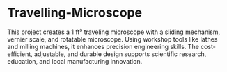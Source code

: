 # Travelling-Microscope 
This project creates a 1 ft³ traveling microscope with a sliding mechanism, vernier scale, and rotatable microscope. Using workshop tools like lathes and milling machines, it enhances precision engineering skills. The cost-efficient, adjustable, and durable design supports scientific research, education, and local manufacturing innovation.
